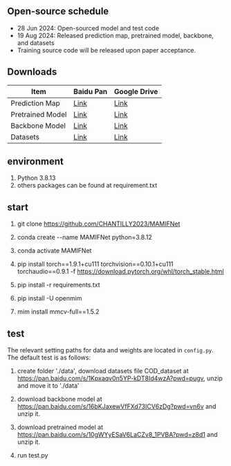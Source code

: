 

## Open-source schedule

- 28 Jun 2024: Open-sourced model and test code
- 19 Aug 2024: Released prediction map, pretrained model, backbone, and datasets
- Training source code will be released upon paper acceptance.

## Downloads

| Item | Baidu Pan | Google Drive |
|------|-----------|--------------|
| Prediction Map | [Link](https://pan.baidu.com/s/1GhUNZ02qzGDXSfhE0tj2iw?pwd=ty3a) | [Link](https://drive.google.com/file/d/1p9S4RSqCu_1FggRwlImP66royenjAg-R/view?usp=sharing) |
| Pretrained Model | [Link](https://pan.baidu.com/s/1P1zZpFGI0_74S5nofSjjRg?pwd=s3c4) | [Link](https://drive.google.com/file/d/1rfnFfUZL3bv-zg8hOLWbHoStI3IpL2Fe/view?usp=sharing) |
| Backbone Model | [Link](https://pan.baidu.com/s/1pyGVL2mpxbX3g39T1bTMIg?pwd=qdhg) | [Link](https://drive.google.com/file/d/1-ueav8i01-kOTsRcjbdYrO6M0VZo5OpI/view?usp=sharing) |
| Datasets | [Link](https://pan.baidu.com/s/1hV0ffZbIA9I2nCZ4nYUaSg?pwd=x6w5) | [Link](https://drive.google.com/drive/folders/11_eIwD3yrc9KdD-6RJtzVGbwQuddnQSq?usp=sharing) |



## environment
1. Python 3.8.13
2. others packages can be found at requirement.txt


## start


1. git clone https://github.com/CHANTILLY2023/MAMIFNet

2. conda create --name MAMIFNet python=3.8.12

3. conda activate MAMIFNet

4. pip install torch==1.9.1+cu111 torchvision==0.10.1+cu111 torchaudio==0.9.1 -f https://download.pytorch.org/whl/torch_stable.html

6. pip install -r requirements.txt 

7. pip install -U openmim 

8. mim install mmcv-full==1.5.2

## test
The relevant setting paths for data and weights are located in `config.py`. The default test is as follows:

1. create folder './data', download datasets file COD_dataset at https://pan.baidu.com/s/1Kpxaqv0n5YP-kDT8Id4wzA?pwd=pugv, unzip and move it to './data'

2. download backbone model at https://pan.baidu.com/s/16bKJaxewVfFXd73ICV6zDg?pwd=vn6v and unzip it.

3. download pretrained model at https://pan.baidu.com/s/10gWYyESaV6LaCZv8_1PVBA?pwd=z8d1 and unzip it.

4. run test.py


